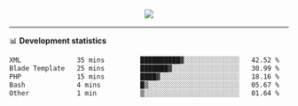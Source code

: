<h3 align="center">
  <a href="https://github.com/hwalker928">
      <img src="https://github-profile-trophy.vercel.app/?username=hwalker928&no-bg=true&no-frame=true">
  </a>
</h3>


<hr>

📊 **Development statistics**

<!--START_SECTION:waka-->

```txt
XML              35 mins         ██████████▓░░░░░░░░░░░░░░   42.52 %
Blade Template   25 mins         ███████▓░░░░░░░░░░░░░░░░░   30.99 %
PHP              15 mins         ████▓░░░░░░░░░░░░░░░░░░░░   18.16 %
Bash             4 mins          █▒░░░░░░░░░░░░░░░░░░░░░░░   05.67 %
Other            1 min           ▒░░░░░░░░░░░░░░░░░░░░░░░░   01.64 %
```

<!--END_SECTION:waka-->

